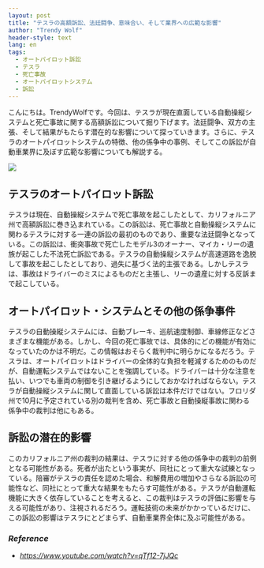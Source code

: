 ```yaml
---
layout: post
title: "テスラの高額訴訟、法廷闘争、意味合い、そして業界への広範な影響"
author: "Trendy Wolf"
header-style: text
lang: en
tags:
  - オートパイロット訴訟
  - テスラ
  - 死亡事故
  - オートパイロットシステム
  - 訴訟
---
```


こんにちは。TrendyWolfです。今回は、テスラが現在直面している自動操縦システムと死亡事故に関する高額訴訟について掘り下げます。法廷闘争、双方の主張、そして結果がもたらす潜在的な影響について探っていきます。さらに、テスラのオートパイロットシステムの特徴、他の係争中の事例、そしてこの訴訟が自動車業界に及ぼす広範な影響についても解説する。

<img
    src="https://i.ytimg.com/vi/qTf12-7jJQc/hqdefault.jpg"
/>


## テスラのオートパイロット訴訟
テスラは現在、自動操縦システムで死亡事故を起こしたとして、カリフォルニア州で高額訴訟に巻き込まれている。この訴訟は、死亡事故と自動操縦システムに関わるテスラに対する一連の訴訟の最初のものであり、重要な法廷闘争となっている。この訴訟は、衝突事故で死亡したモデル3のオーナー、マイカ・リーの遺族が起こした不法死亡訴訟である。テスラの自動操縦システムが高速道路を逸脱して事故を起こしたとしており、過失に基づく法的主張である。しかしテスラは、事故はドライバーのミスによるものだと主張し、リーの遺産に対する反訴まで起こしている。

## オートパイロット・システムとその他の係争事件
テスラの自動操縦システムには、自動ブレーキ、巡航速度制御、車線修正などさまざまな機能がある。しかし、今回の死亡事故では、具体的にどの機能が有効になっていたのかは不明だ。この情報はおそらく裁判中に明らかになるだろう。テスラは、オートパイロットはドライバーの全体的な負担を軽減するためのものだが、自動運転システムではないことを強調している。ドライバーは十分な注意を払い、いつでも車両の制御を引き継げるようにしておかなければならない。テスラが自動操縦システムに関して直面している訴訟は本件だけではない。フロリダ州で10月に予定されている別の裁判を含め、死亡事故と自動操縦事故に関わる係争中の裁判は他にもある。

## 訴訟の潜在的影響
このカリフォルニア州の裁判の結果は、テスラに対する他の係争中の裁判の前例となる可能性がある。死者が出たという事実が、同社にとって重大な試練となっている。陪審がテスラの責任を認めた場合、和解費用の増加やさらなる訴訟の可能性など、同社にとって重大な結果をもたらす可能性がある。テスラが自動運転機能に大きく依存していることを考えると、この裁判はテスラの評価に影響を与える可能性があり、注視されるだろう。運転技術の未来がかかっているだけに、この訴訟の影響はテスラにとどまらず、自動車業界全体に及ぶ可能性がある。


### _Reference_
- _https://www.youtube.com/watch?v=qTf12-7jJQc_

